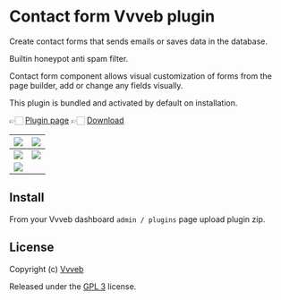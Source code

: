 # Contact form Vvveb plugin

Create contact forms that sends emails or saves data in the database.

Builtin honeypot anti spam filter.

Contact form component allows visual customization of forms from the page builder, add or change any fields visually.

This plugin is bundled and activated by default on installation.

👉🏻 [Plugin page](https://plugins.vvveb.com/product/contact-form) 👉🏻 [Download](https://github.com/Vvveb/contact-form/archive/main.zip)

| [![](https://plugins.vvveb.com/media/plugins/contact-form/contact-form-1.png)](https://plugins.vvveb.com/media/plugins/contact-form/contact-form-1.png) | [![](https://plugins.vvveb.com/media/plugins/contact-form/contact-form-2.png)](https://plugins.vvveb.com/media/plugins/contact-form/contact-form-2.png) |
|:---:|:---:|
| [![](https://plugins.vvveb.com/media/plugins/contact-form/contact-form-3.png)](https://plugins.vvveb.com/media/plugins/contact-form/contact-form-3.png) | [![](https://plugins.vvveb.com/media/plugins/contact-form/contact-form-4.png)](https://plugins.vvveb.com/media/plugins/contact-form/contact-form-4.png) |
| [![](https://plugins.vvveb.com/media/plugins/contact-form/contact-form-5.png)](https://plugins.vvveb.com/media/plugins/contact-form/contact-form-5.png) |

## Install

From your Vvveb dashboard `admin / plugins` page upload plugin zip.

## License

Copyright (c) [Vvveb](https://www.vvveb.com)

Released under the [GPL 3](https://github.com/Vvveb/contact-form/blob/main/LICENSE) license.
